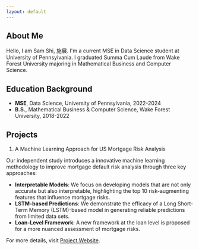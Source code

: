 ```yaml
---
layout: default
---
```


## About Me 
Hello, I am Sam Shi, 施展. I'm a current MSE in Data Science student at University of Pennsylvania. I graduated Summa Cum Laude from Wake Forest University majoring in Mathematical Business and Computer Science. 

## Education Background

- **MSE**, Data Science, University of Pennsylvania, 2022-2024
- **B.S.**, Mathematical Business & Computer Science, Wake Forest University, 2018-2022

## Projects

1. A Machine Learning Approach for US Mortgage Risk Analysis

Our independent study introduces a innovative machine learning methodology to improve mortgage default risk analysis through three key approaches:
- **Interpretable Models**: We focus on developing models that are not only accurate but also interpretable, highlighting the top 10 risk-augmenting features that influence mortgage risks.
- **LSTM-based Predictions**: We demonstrate the efficacy of a Long Short-Term Memory (LSTM)-based model in generating reliable predictions from limited data sets.
- **Loan-Level Framework**: A new framework at the loan level is proposed for a more nuanced assessment of mortgage risks.

For more details, visit [Project Website](**https://github.com/samzshi0529/A-Machine-Learning-Approach-for-US-Mortgage-Risk-Analysis**).

